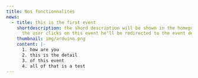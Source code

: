 ```yaml
---
title: Nos fonctionnalités
news:
  - title: this is the first event
    shortdescription: the shord description will be shown in the homepage and after
      the user clicks on this event he'll be redirected to the event detail page
    thumbnail: img/arduino.png
    content: |-
      1. h﻿ow are you
      2. t﻿his is the detail
      3. o﻿f this event
      4. a﻿ll of that is a test
---
```

